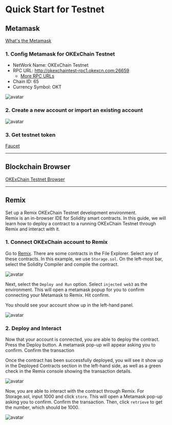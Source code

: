 # Quick Start for Testnet
## Metamask
[What's the Metamask](https://metamask.io/index.html)

### 1. Config Metamask for OKExChain Testnet

- NetWork Name: OKExChain Testnet
- RPC URL: http://okexchaintest-rpc1.okexcn.com:26659 
    - [More RPC URLs](blockchainDetail/rpc.html#testnet-chain-id-okexchain-65)
- Chain ID: 65
- Currency Symbol: OKT

![avatar](../img/metamask-01.jpg)

### 2. Create a new account or import an existing account
![avatar](../img/metamask-01-2.png)

### 3. Get testnet token
[Faucet](https://www.okex.com/drawdex)

___
## Blockchain Browser
[OKExChain Testnet Browser](https://www.oklink.com/okexchain-test)
___

## Remix
Set up a Remix OKExChain Testnet development environment.    
Remix is an in-browser IDE for Solidity smart contracts. In this guide, we will learn how to deploy a contract to a running OKExChain Testnet through Remix and interact with it.   
### 1. Connect OKExChain account to Remix
Go to [Remix](http://remix.ethereum.org/). There are some contracts in the File Explorer. Select any of these contracts. In this example, we use `Storage.sol`. On the left-most bar, select the Solidity Compiler and compile the contract.


![avatar](../img/metamask-02.png)

Next, select the `Deploy and Run` option. Select `injected web3` as the environment. This will open a metamask popup for you to confirm connecting your Metamask to Remix. Hit confirm.

You should see your account show up in the left-hand panel.

![avatar](../img/metamask-03.png)


### 2. Deploy and Interact
Now that your account is connected, you are able to deploy the contract. Press the Deploy button. A metamask pop-up will appear asking you to confirm. Confirm the transaction   

Once the contract has been successfully deployed, you will see it show up in the Deployed Contracts section in the left-hand side, as well as a green check in the Remix console showing the transaction details.   

![avatar](../img/metamask-04.png)


Now, you are able to interact with the contract through Remix. For Storage.sol, input 1000 and click `store`. This will open a Metamask pop-up asking you to confirm. Confirm the transaction. Then, click `retrieve` to get the number, which should be 1000.

![avatar](../img/metamask-05.png)



